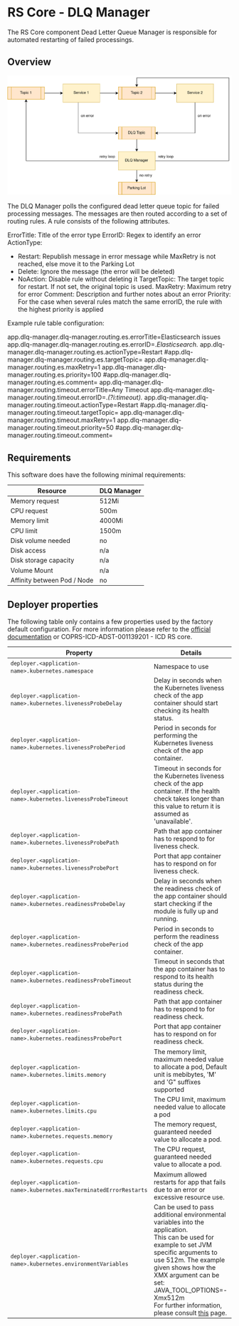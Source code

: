 # RS Core - DLQ Manager

The RS Core component Dead Letter Queue Manager is responsible for automated restarting of failed processings.

## Overview

![overview](media/overview.png "Overview of the DLQ Manager")

The DLQ Manager polls the configured dead letter queue topic for failed processing messages. The messages are then routed according to a set of routing rules. A rule consists of the following attributes.

ErrorTitle: Title of the error type
ErrorID: Regex to identify an error
ActionType:
- Restart: Republish message in error message while MaxRetry is not reached, else move it to the Parking Lot
- Delete: Ignore the message (the error will be deleted)
- NoAction: Disable rule without deleting it
TargetTopic: The target topic for restart. If not set, the original topic is used.
MaxRetry: Maximum retry for error
Comment: Description and further notes about an error
Priority: For the case when several rules match the same errorID, the rule with the highest priority is applied

Example rule table configuration:

app.dlq-manager.dlq-manager.routing.es.errorTitle=Elasticsearch issues
app.dlq-manager.dlq-manager.routing.es.errorID=.*Elasticsearch.*
app.dlq-manager.dlq-manager.routing.es.actionType=Restart
&#35;app.dlq-manager.dlq-manager.routing.es.targetTopic=
app.dlq-manager.dlq-manager.routing.es.maxRetry=1
app.dlq-manager.dlq-manager.routing.es.priority=100
&#35;app.dlq-manager.dlq-manager.routing.es.comment=
app.dlq-manager.dlq-manager.routing.timeout.errorTitle=Any Timeout
app.dlq-manager.dlq-manager.routing.timeout.errorID=.*(?i:timeout).*
app.dlq-manager.dlq-manager.routing.timeout.actionType=Restart
&#35;app.dlq-manager.dlq-manager.routing.timeout.targetTopic=
app.dlq-manager.dlq-manager.routing.timeout.maxRetry=1
app.dlq-manager.dlq-manager.routing.timeout.priority=50
&#35;app.dlq-manager.dlq-manager.routing.timeout.comment=


## Requirements

This software does have the following minimal requirements:

| Resource                    | DLQ Manager |
|-----------------------------|-------------|
| Memory request              |    512Mi    |
| CPU request                 |    500m     |
| Memory limit                |    4000Mi   |
| CPU limit                   |    1500m    |
| Disk volume needed          |    no       |
| Disk access                 |    n/a      |
| Disk storage capacity       |    n/a      |
| Volume Mount                |    n/a      |
| Affinity between Pod / Node |    no       |


## Deployer properties

The following table only contains a few properties used by the factory default configuration. For more information please refer to the [official documentation](https://docs.spring.io/spring-cloud-dataflow/docs/current/reference/htmlsingle/#configuration-kubernetes-deployer) or COPRS-ICD-ADST-001139201 - ICD RS core.
  
| Property | Details |
|-|-|
| `deployer.<application-name>.kubernetes.namespace` | Namespace to use | 
| `deployer.<application-name>.kubernetes.livenessProbeDelay` | Delay in seconds when the Kubernetes liveness check of the app container should start checking its health status. | 
| `deployer.<application-name>.kubernetes.livenessProbePeriod` | Period in seconds for performing the Kubernetes liveness check of the app container. | 
| `deployer.<application-name>.kubernetes.livenessProbeTimeout` | Timeout in seconds for the Kubernetes liveness check of the app container. If the health check takes longer than this value to return it is assumed as 'unavailable'. | 
| `deployer.<application-name>.kubernetes.livenessProbePath` | Path that app container has to respond to for liveness check. | 
| `deployer.<application-name>.kubernetes.livenessProbePort` | Port that app container has to respond on for liveness check. | 
| `deployer.<application-name>.kubernetes.readinessProbeDelay` | Delay in seconds when the readiness check of the app container should start checking if the module is fully up and running. | 
| `deployer.<application-name>.kubernetes.readinessProbePeriod` | Period in seconds to perform the readiness check of the app container. | 
| `deployer.<application-name>.kubernetes.readinessProbeTimeout` | Timeout in seconds that the app container has to respond to its health status during the readiness check. | 
| `deployer.<application-name>.kubernetes.readinessProbePath` | Path that app container has to respond to for readiness check. | 
| `deployer.<application-name>.kubernetes.readinessProbePort` | Port that app container has to respond on for readiness check. | 
| `deployer.<application-name>.kubernetes.limits.memory` | The memory limit, maximum needed value to allocate a pod, Default unit is mebibytes, 'M' and 'G" suffixes supported | 
| `deployer.<application-name>.kubernetes.limits.cpu` | The CPU limit, maximum needed value to allocate a pod | 
| `deployer.<application-name>.kubernetes.requests.memory` | The memory request, guaranteed needed value to allocate a pod. | 
| `deployer.<application-name>.kubernetes.requests.cpu` | The CPU request, guaranteed needed value to allocate a pod. | 
| `deployer.<application-name>.kubernetes.maxTerminatedErrorRestarts` | Maximum allowed restarts for app that fails due to an error or excessive resource use. | 
| `deployer.<application-name>.kubernetes.environmentVariables` | Can be used to pass additional environmental variables into the application.<br> This can be used for example to set JVM specific arguments to use 512m. The example given shows how the XMX argument can be set: JAVA_TOOL_OPTIONS=-Xmx512m <br> For further information, please consult [this](https://docs.spring.io/spring-cloud-dataflow/docs/current/reference/htmlsingle/#_environment_variables) page. |